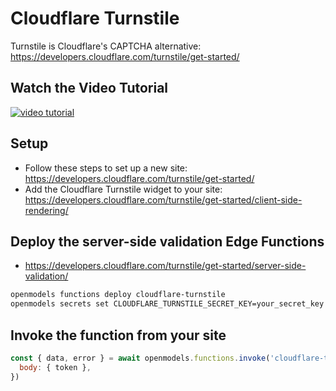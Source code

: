 # Cloudflare Turnstile

Turnstile is Cloudflare's CAPTCHA alternative: https://developers.cloudflare.com/turnstile/get-started/

## Watch the Video Tutorial

[![video tutorial](https://img.youtube.com/vi/OwW0znboh60/0.jpg)](https://www.youtube.com/watch?v=OwW0znboh60)

## Setup

- Follow these steps to set up a new site: https://developers.cloudflare.com/turnstile/get-started/
- Add the Cloudflare Turnstile widget to your site: https://developers.cloudflare.com/turnstile/get-started/client-side-rendering/

## Deploy the server-side validation Edge Functions

- https://developers.cloudflare.com/turnstile/get-started/server-side-validation/

```bash
openmodels functions deploy cloudflare-turnstile
openmodels secrets set CLOUDFLARE_TURNSTILE_SECRET_KEY=your_secret_key
```

## Invoke the function from your site

```js
const { data, error } = await openmodels.functions.invoke('cloudflare-turnstile', {
  body: { token },
})
```
